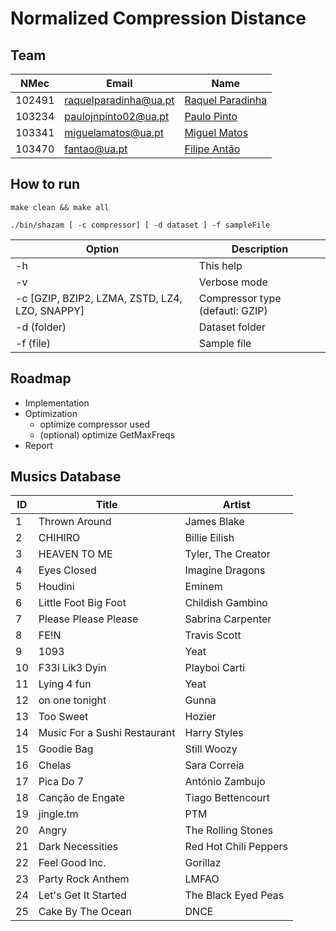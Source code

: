 # Normalized Compression Distance 

## Team

| NMec   | Email                 | Name                                                   |
|--------|-----------------------|--------------------------------------------------------|
| 102491 | raquelparadinha@ua.pt | [Raquel Paradinha](https://github.com/raquelparadinha) |
| 103234 | paulojnpinto02@ua.pt  | [Paulo Pinto](https://github.com/Pjnp5)                |
| 103341 | miguelamatos@ua.pt    | [Miguel Matos](https://github.com/mankings)            |
| 103470 | fantao@ua.pt          | [Filipe Antão](https://github.com/fantao)              |

## How to run

```make clean && make all```

```./bin/shazam [ -c compressor] [ -d dataset ] -f sampleFile ```

| Option                                         | Description                    |
|------------------------------------------------|--------------------------------|
| -h                                             | This help                      |
| -v                                             | Verbose mode                   |
| -c [GZIP, BZIP2, LZMA, ZSTD, LZ4, LZO, SNAPPY] | Compressor type (defautl: GZIP)|
| -d (folder)                                    | Dataset folder                 |
| -f (file)                                      | Sample file                    |

## Roadmap

- Implementation
- Optimization
  - optimize compressor used
  - (optional) optimize GetMaxFreqs
- Report

## Musics Database

| ID | Title                        | Artist                |
|----|------------------------------|-----------------------|
|  1 | Thrown Around                | James Blake           |
|  2 | CHIHIRO                      | Billie Eilish         |
|  3 | HEAVEN TO ME                 | Tyler, The Creator    |
|  4 | Eyes Closed                  | Imagine Dragons       |
|  5 | Houdini                      | Eminem                |
|  6 | Little Foot Big Foot         | Childish Gambino      |
|  7 | Please Please Please         | Sabrina Carpenter     |
|  8 | FE!N                         | Travis Scott          |
|  9 | 1093                         | Yeat                  |
| 10 | F33l Lik3 Dyin               | Playboi Carti         |
| 11 | Lying 4 fun                  | Yeat                  |
| 12 | on one tonight               | Gunna                 |
| 13 | Too Sweet                    | Hozier                |
| 14 | Music For a Sushi Restaurant | Harry Styles          |
| 15 | Goodie Bag                   | Still Woozy           |
| 16 | Chelas                       | Sara Correia          |
| 17 | Pica Do 7                    | António Zambujo       |
| 18 | Canção de Engate             | Tiago Bettencourt     |
| 19 | jingle.tm                    | PTM                   |
| 20 | Angry                        | The Rolling Stones    |
| 21 | Dark Necessities             | Red Hot Chili Peppers |
| 22 | Feel Good Inc.               | Gorillaz              |
| 23 | Party Rock Anthem            | LMFAO                 |
| 24 | Let's Get It Started         | The Black Eyed Peas   |
| 25 | Cake By The Ocean            | DNCE                  |

